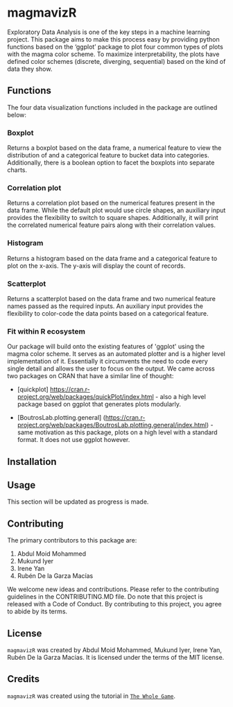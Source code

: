 
<!-- README.md is generated from README.Rmd. Please edit that file -->

# magmavizR

<!-- badges: start -->
<!-- badges: end -->

Exploratory Data Analysis is one of the key steps in a machine learning
project. This package aims to make this process easy by providing python
functions based on the ‘ggplot’ package to plot four common types of
plots with the magma color scheme. To maximize interpretability, the
plots have defined color schemes (discrete, diverging, sequential) based
on the kind of data they show.

## Functions

The four data visualization functions included in the package are
outlined below:

### Boxplot

Returns a boxplot based on the data frame, a numerical feature to view the distribution of and a categorical feature to bucket data into categories. Additionally, there is a boolean option to facet the boxplots into separate charts.

### Correlation plot

Returns a correlation plot based on the numerical features present in the data frame. While the default plot would use circle shapes, an auxiliary input provides the flexibility to switch to square shapes. Additionally, it will print the correlated numerical feature pairs along with their correlation values.

### Histogram

Returns a histogram based on the data frame and a categorical feature to plot on the x-axis. The y-axis will display the count of records.
### Scatterplot

Returns a scatterplot based on the data frame and two numerical feature names passed as the required inputs. An auxiliary input provides the flexibility to color-code the data points based on a categorical feature.

### Fit within R ecosystem

Our package will build onto the existing features of 'ggplot' using the magma color scheme. It serves as an automated plotter and is a higher level implementation of it. Essentially it circumvents the need to code every single detail and allows the user to focus on the output. We came across two packages on CRAN that have a similar line of thought:

- [quickplot] https://cran.r-project.org/web/packages/quickPlot/index.html - also a high level package based on ggplot that generates plots modularly. 

- [BoutrosLab.plotting.general] (https://cran.r-project.org/web/packages/BoutrosLab.plotting.general/index.html) - same motivation as this package, plots on a high level with a standard format. It does not use ggplot however. 

## Installation

## Usage

This section will be updated as progress is made.

## Contributing

The primary contributors to this package are:

1.  Abdul Moid Mohammed
2.  Mukund Iyer
3.  Irene Yan
4.  Rubén De la Garza Macías

We welcome new ideas and contributions. Please refer to the contributing
guidelines in the CONTRIBUTING.MD file. Do note that this project is
released with a Code of Conduct. By contributing to this project, you
agree to abide by its terms.

## License

`magmavizR` was created by Abdul Moid Mohammed, Mukund Iyer, Irene Yan,
Rubén De la Garza Macías. It is licensed under the terms of the MIT
license.

## Credits

`magmavizR` was created using the tutorial in
[`The Whole Game`](https://r-pkgs.org/whole-game.html).

